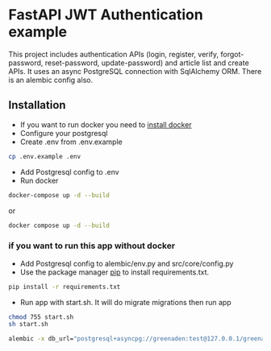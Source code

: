 # FastAPI JWT Authentication example

This project includes authentication APIs (login, register, verify, forgot-password, reset-password, update-password) and article list and create APIs. It uses an async PostgreSQL connection with SqlAlchemy ORM. There is an alembic config also.

## Installation
- If you want to run docker you need to [install docker](https://docs.docker.com/engine/install/)
- Configure your postgresql
- Create .env from .env.example
```bash
cp .env.example .env
```
- Add Postgresql config to .env
- Run docker
```bash
docker-compose up -d --build
```
or
```bash
docker compose up -d --build
```
### if you want to run this app without docker
- Add Postgresql config to alembic/env.py and src/core/config.py
- Use the package manager [pip](https://pip.pypa.io/en/stable/) to install requirements.txt.
```bash
pip install -r requirements.txt
```
- Run app with start.sh. It will do migrate migrations then run app 
```bash
chmod 755 start.sh
sh start.sh
```


```bash
alembic -x db_url="postgresql+asyncpg://greenaden:test@127.0.0.1/greenaden" revision --autogenerate
```